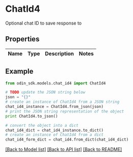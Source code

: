 # ChatId4

Optional chat ID to save response to

## Properties

Name | Type | Description | Notes
------------ | ------------- | ------------- | -------------

## Example

```python
from odin_sdk.models.chat_id4 import ChatId4

# TODO update the JSON string below
json = "{}"
# create an instance of ChatId4 from a JSON string
chat_id4_instance = ChatId4.from_json(json)
# print the JSON string representation of the object
print ChatId4.to_json()

# convert the object into a dict
chat_id4_dict = chat_id4_instance.to_dict()
# create an instance of ChatId4 from a dict
chat_id4_form_dict = chat_id4.from_dict(chat_id4_dict)
```
[[Back to Model list]](../README.md#documentation-for-models) [[Back to API list]](../README.md#documentation-for-api-endpoints) [[Back to README]](../README.md)



